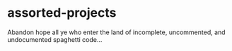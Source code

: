 # assorted-projects
Abandon hope all ye who enter the land of incomplete, uncommented, and undocumented spaghetti code...
